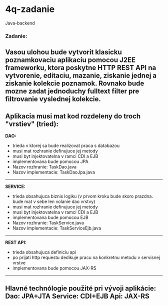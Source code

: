 # 4q-zadanie
Java-backend

### Zadanie:
Vasou ulohou bude vytvorit klasicku poznamkovaciu aplikaciu pomocou J2EE
frameworku, ktora poskytne HTTP REST API na vytvorenie, editaciu, mazanie,
ziskanie jednej a ziskanie kolekcie poznamok. Rovnako bude mozne zadat
jednoduchy fulltext filter pre filtrovanie vyslednej kolekcie.
---
**Aplikacia musi mat kod rozdeleny do troch "vrstiev" (tried):**
---
**DAO:**
* trieda v ktorej sa bude realizovat praca s databazou
* musi mat rozhranie definujuce jej metody
* musi byt injektovatelna v ramci CDI a EJB
* implementovana bude pomocou JPA
* Nazov rozhranie: TaskDao.java
* Nazov implementacie: TaskDaoJpa.java
---
**SERVICE:** 
* trieda obsahujuca biznis logiku (v prvom kroku bude skoro prazdna. bude mat v sebe len volanie dao vrstvy)
* musi mat rozhranie definujuce jej metody
* musi byt injektovatelna v ramci CDI a EJB
* implementovana bude pomocou EJB
* Nazov rozhranie: TaskService.java
* Nazov implementacie: TaskServiceEjb.java
---
**REST API:**
* trieda obsahujuca definiciu api
* po prijati http requestu dedikuje pracu na konkretnu metodu v servisnej vrstve
* implementovana bude pomocou JAX-RS
---
**Hlavné technólogie použité pri vývoji aplikácie:**
Dao: JPA+JTA
Service: CDI+EJB
Api: JAX-RS
---
